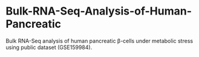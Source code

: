 # Bulk-RNA-Seq-Analysis-of-Human-Pancreatic
Bulk RNA-Seq analysis of human pancreatic β-cells under metabolic stress using public dataset (GSE159984).
